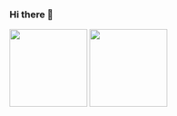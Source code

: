 ### Hi there 👋

<a><img height="137px" src="https://github-readme-stats.vercel.app/api?username=Sadicus&show_icons=true&theme=dark" /><!-- wi*quL3fcV -->
<img height="137px" src="https://github-readme-stats.vercel.app/api/top-langs/?username=Sadicius&layout=compact&show_icons=true&theme=dark" /></a>

